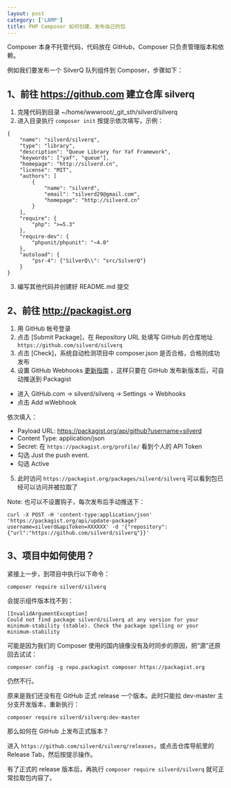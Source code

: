 ```yaml
---
layout: post
category: ['LAMP']
title: PHP Composer 如何创建、发布自己的包
---
```


Composer 本身不托管代码，代码放在 GitHub，Composer 只负责管理版本和依赖。

例如我们要发布一个 SilverQ 队列组件到 Composer，步骤如下：

## 1、前往 https://github.com 建立仓库 silverq

1. 克隆代码到目录 ~/home/wwwroot/_git_sth/silverd/silverq
2. 进入目录执行 `composer init` 按提示依次填写，示例：

```
{
    "name": "silverd/silverq",
    "type": "library",
    "description": "Queue Library for Yaf Framework",
    "keywords": ["yaf", "queue"],
    "homepage": "http://silverd.cn",
    "license": "MIT",
    "authors": [
        {
            "name": "silverd",
            "email": "silverd29@gmail.com",
            "homepage": "http://silverd.cn"
        }
    ],
    "require": {
        "php": ">=5.3"
    },
    "require-dev": {
        "phpunit/phpunit": "~4.0"
    },
    "autoload": {
        "psr-4": {"SilverQ\\": "src/SilverQ"}
    }
}
```

3. 编写其他代码并创建好 README.md 提交

## 2、前往 http://packagist.org

1. 用 GitHub 帐号登录
2. 点击 [Submit Package]，在 Repository URL 处填写 GitHub 的仓库地址 `https://github.com/silverd/silverq`
3. 点击 [Check]，系统自动检测项目中 composer.json 是否合格，合格则成功发布
4. 设置 GitHub  Webhooks [更新指南](https://packagist.org/about#how-to-update-packages) ，这样只要在 GitHub 发布新版本后，可自动推送到 Packagist

- 进入 GitHub.com -> silverd/silverq -> Settings -> Webhooks
- 点击 Add wWebhook

依次填入：

- Payload URL: https://packagist.org/api/github?username=silverd
- Content Type: application/json
- Secret: 在 `https://packagist.org/profile/` 看到个人的 API Token
- 勾选 Just the push event.
- 勾选 Active

5. 此时访问 `https://packagist.org/packages/silverd/silverq` 可以看到包已经可以访问并被拉取了

Note: 也可以不设置钩子，每次发布后手动推送下：

    curl -X POST -H 'content-type:application/json' 'https://packagist.org/api/update-package?username=silverd&apiToken=XXXXXX' -d '{"repository":{"url":"https://github.com/silverd/silverq"}}'

## 3、项目中如何使用？

紧接上一步，到项目中执行以下命令：

    composer require silverd/silverq

会提示组件版本找不到：

    [InvalidArgumentException]
    Could not find package silverd/silverq at any version for your minimum-stability (stable). Check the package spelling or your minimum-stability

可能是因为我们的 Composer 使用的国内镜像没有及时同步的原因，把“源”还原回去试试：

    composer config -g repo.packagist composer https://packagist.org

仍然不行。

原来是我们还没有在 GitHub 正式 release 一个版本。此时只能拉 dev-master 主分支开发版本，重新执行：

    composer require silverd/silverq:dev-master

那么如何在 GitHub 上发布正式版本？

进入 `https://github.com/silverd/silverq/releases`，或点击仓库导航里的 Release Tab，然后按提示操作。

有了正式的 release 版本后，再执行 `composer require silverd/silverq` 就可正常拉取包内容了。

